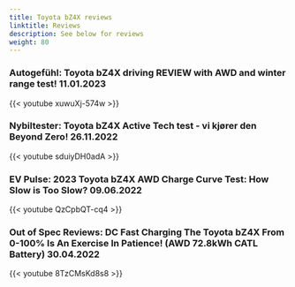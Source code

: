 ```yaml
---
title: Toyota bZ4X reviews
linktitle: Reviews
description: See below for reviews
weight: 80
---
```

### Autogefühl: Toyota bZ4X driving REVIEW with AWD and winter range test! 11.01.2023

{{< youtube xuwuXj-574w >}}
### Nybiltester: Toyota bZ4X Active Tech test - vi kjører den Beyond Zero! 26.11.2022

{{< youtube sduiyDH0adA >}}
### EV Pulse: 2023 Toyota bZ4X AWD Charge Curve Test: How Slow is Too Slow? 09.06.2022

{{< youtube QzCpbQT-cq4 >}}
### Out of Spec Reviews: DC Fast Charging The Toyota bZ4X From 0-100% Is An Exercise In Patience! (AWD 72.8kWh CATL Battery) 30.04.2022

{{< youtube 8TzCMsKd8s8 >}}
